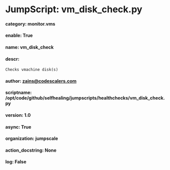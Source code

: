 
# JumpScript: vm_disk_check.py
        
#### category: monitor.vms
#### enable: True
#### name: vm_disk_check
#### descr: 
```
Checks vmachine disk(s)

```
#### author: zains@codescalers.com
#### scriptname: /opt/code/github/selfhealing/jumpscripts/healthchecks/vm_disk_check.py
#### version: 1.0
#### async: True
#### organization: jumpscale
#### action_docstring: None
#### log: False